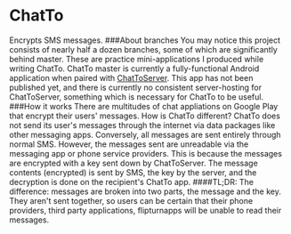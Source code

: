 # ChatTo
Encrypts SMS messages.
###About branches
You may notice this project consists of nearly half a dozen branches, some of which are significantly behind master.  These are practice mini-applications I produced while writing ChatTo.  ChatTo master is currently a fully-functional Android application when paired with [ChatToServer](https://github.com/flipturnapps/ChatToServer). This app has not been published yet, and there is currently no consistent server-hosting for ChatToServer, something which is necessary for ChatTo to be useful.
###How it works
There are multitudes of chat appliations on Google Play that encrypt their users' messages.  How is ChatTo different?  ChatTo does not send its user's messages through the internet via data packages like other messaging apps.  Conversely, all messages are sent entirely through normal SMS.  However, the messages sent are unreadable via the messaging app or phone service providers. This is because the messages are encrypted with a key sent down by ChatToServer. The message contents (encrypted) is sent by SMS, the key by the server, and the decryption is done on the recipient's ChatTo app.
####TL;DR:
The difference: messages are broken into two parts, the message and the key.  They aren't sent together, so users can be certain that their phone providers, third party applications, flipturnapps will be unable to read their messages.
